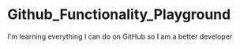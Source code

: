 # Github_Functionality_Playground
I'm learning everything I can do on GitHub so I am a better developer
